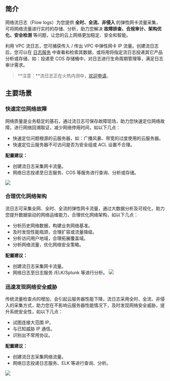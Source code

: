 ## 简介
网络流日志（Flow logs）为您提供 **全时、全流、非侵入** 的弹性网卡流量采集，可将网络流量进行实时的存储、分析，助力您解决 **故障排查、合规审计、架构优化、安全检测** 等问题，让您的云上网络更加稳定、安全和智能。

利用 VPC 流日志，您可捕获传入 / 传出 VPC 中弹性网卡 IP 流量。创建流日志后，您可以在 [日志服务](https://cloud.tencent.com/product/cls) 中查看和检索其数据，或将用将指定流日志投递其它产品分析或存储，如：投递至 COS 存储桶中，对日志进行生命周期管理等，满足日志审计需求。

>**注意：**流日志正在火热内测中，[欢迎申请](https://cloud.tencent.com/act/apply/VPCFlowLogs)。


## 主要场景
### 快速定位网络故障
网络质量是业务稳定的基石，通过流日志可保存故障现场，助力您快速定位网络故障，进行网络回溯取证，减少网络停用时间，如以下几点：
- 快速定位问题根源的云服务器，如：广播风暴、带宽的过度使用的云服务器。
- 快速定位云服务器不可访问是否为安全组或 ACL 设置不合理。

**配置建议：**
- 创建流日志采集网卡流量。
- 网络日志投递至日志服务、COS 等服务进行查询、分析或存储。

![](https://mc.qcloudimg.com/static/img/0f0c414d3666c168fc0cefcc9e94eb88/01.svg)

### 合理优化网络架构
流日志可采集全网、全时、全流的弹性网卡流量，通过大数据分析及可视化，助力您提升数据驱动的网络运维能力，合理优化网络架构，如以下几点：
- 分析历史网络数据，构建业务网络基准。
- 及时发现性能瓶颈，合理扩容或流量降级。
- 分析访问用户地域，合理拓展覆盖域。
- 分析网络流量，优化网络安全策略。

**配置建议：**
- 创建流日志采集网卡流量。
- 网络日志至日志服务 /ELK/Splunk 等进行分析。
![](https://mc.qcloudimg.com/static/img/59b63494422214500fdc4781980f17ab/02.svg)

### 迅速发现网络安全威胁
传统流量检查点的增加，会引起云服务器性能下降，流日志采用全时、全流、非侵入的采集方式，助力您在不影响云服务器性能情况下，及时发现网络安全威胁，提升系统安全性，如以下几点：
- 试图连接大范围 IP。
- 与已知威胁 IP 通信。
- 识别出不常用协议。

**配置建议：**
- 创建流日志采集网络流量。
- 网络日志投递日志服务、ELK 等进行查询、分析。

![](https://mc.qcloudimg.com/static/img/26dbd06145c1518e3559f1e626ba48fb/03.svg)
